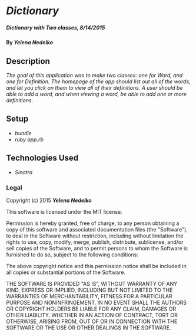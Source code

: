 # _Dictionary_

##### _Dictionary with Two classes, 8/14/2015_

#### By _**Yelena Nedelko**_

## Description

_The goal of this application was to make two classes: one for Word, and one for Definition. The homepage of the app should list out all of the words, and let you click on them to view all of their definitions. A user should be able to add a word, and when viewing a word, be able to add one or more definitions._

## Setup

* _bundle_
* _ruby app.rb_


## Technologies Used

* _Sinatra_


### Legal

Copyright (c) 2015 **_Yelena Nedelko_**

This software is licensed under the MIT license.

Permission is hereby granted, free of charge, to any person obtaining a copy
of this software and associated documentation files (the "Software"), to deal
in the Software without restriction, including without limitation the rights
to use, copy, modify, merge, publish, distribute, sublicense, and/or sell
copies of the Software, and to permit persons to whom the Software is
furnished to do so, subject to the following conditions:

The above copyright notice and this permission notice shall be included in
all copies or substantial portions of the Software.

THE SOFTWARE IS PROVIDED "AS IS", WITHOUT WARRANTY OF ANY KIND, EXPRESS OR
IMPLIED, INCLUDING BUT NOT LIMITED TO THE WARRANTIES OF MERCHANTABILITY,
FITNESS FOR A PARTICULAR PURPOSE AND NONINFRINGEMENT. IN NO EVENT SHALL THE
AUTHORS OR COPYRIGHT HOLDERS BE LIABLE FOR ANY CLAIM, DAMAGES OR OTHER
LIABILITY, WHETHER IN AN ACTION OF CONTRACT, TORT OR OTHERWISE, ARISING FROM,
OUT OF OR IN CONNECTION WITH THE SOFTWARE OR THE USE OR OTHER DEALINGS IN
THE SOFTWARE.
